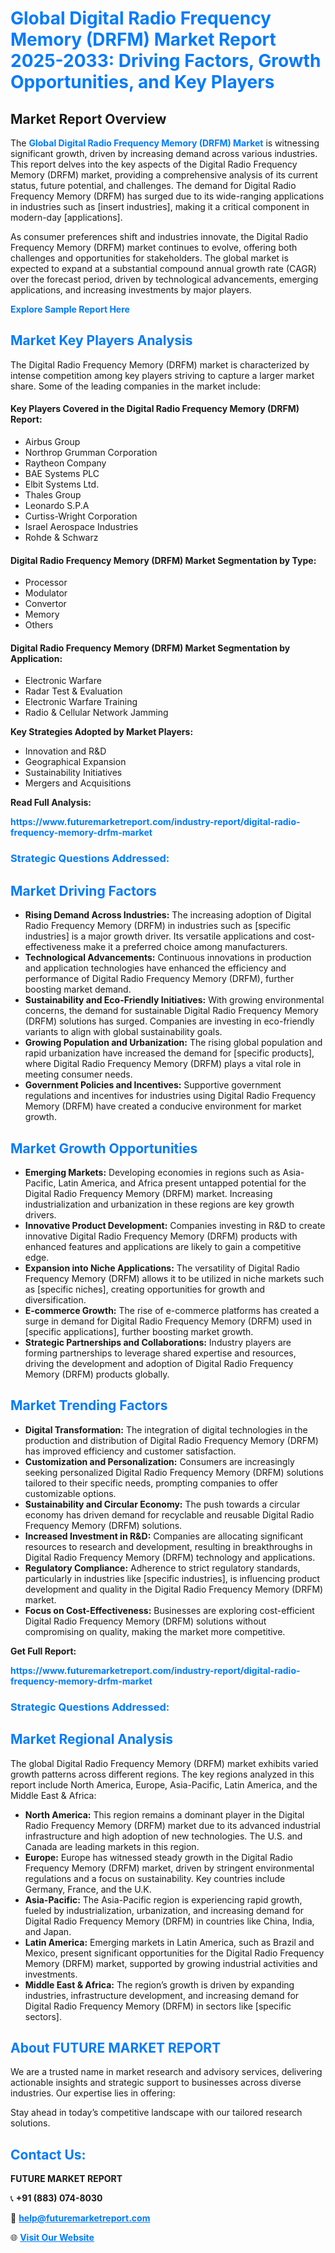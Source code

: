<h1 style="color: #007BFF;">Global Digital Radio Frequency Memory (DRFM) Market Report 2025-2033: Driving Factors, Growth Opportunities, and Key Players</h1>

<section id="overview">
<h2>Market Report Overview</h2>
<p>The <a href="https://www.futuremarketreport.com/industry-report/digital-radio-frequency-memory-drfm-market" style="color: #007BFF; text-decoration: none;"><strong>Global Digital Radio Frequency Memory (DRFM) Market</strong></a> is witnessing significant growth, driven by increasing demand across various industries. This report delves into the key aspects of the Digital Radio Frequency Memory (DRFM) market, providing a comprehensive analysis of its current status, future potential, and challenges. The demand for Digital Radio Frequency Memory (DRFM) has surged due to its wide-ranging applications in industries such as [insert industries], making it a critical component in modern-day [applications].</p>
<p>As consumer preferences shift and industries innovate, the Digital Radio Frequency Memory (DRFM) market continues to evolve, offering both challenges and opportunities for stakeholders. The global market is expected to expand at a substantial compound annual growth rate (CAGR) over the forecast period, driven by technological advancements, emerging applications, and increasing investments by major players.</p>
</section>

<section id="overview">
<p><a href="https://www.futuremarketreport.com/request-sample/reportId=57628" style="color: #007BFF; text-decoration: none;"><strong>Explore Sample Report Here</strong></a></p>
</section>

<section id="key-players">
<h2 style="color: #007BFF;">Market Key Players Analysis</h2>
<p>The Digital Radio Frequency Memory (DRFM) market is characterized by intense competition among key players striving to capture a larger market share. Some of the leading companies in the market include:</p>
<h4>Key Players Covered in the Digital Radio Frequency Memory (DRFM) Report:</h4>
<ul><li>Airbus Group</li><li>Northrop Grumman Corporation</li><li>Raytheon Company</li><li>BAE Systems PLC</li><li>Elbit Systems Ltd.</li><li>Thales Group</li><li>Leonardo S.P.A</li><li>Curtiss-Wright Corporation</li><li>Israel Aerospace Industries</li><li>Rohde &amp; Schwarz</li></ul>
<h4>Digital Radio Frequency Memory (DRFM) Market Segmentation by Type:</h4>
<ul><li>Processor</li><li>Modulator</li><li>Convertor</li><li>Memory</li><li>Others</li></ul>

<h4>Digital Radio Frequency Memory (DRFM) Market Segmentation by Application:</h4>
<ul><li>Electronic Warfare</li><li>Radar Test &amp; Evaluation</li><li>Electronic Warfare Training</li><li>Radio &amp; Cellular Network Jamming</li></ul>
<p><strong>Key Strategies Adopted by Market Players:</strong></p>
<ul>
<li>Innovation and R&D</li>
<li>Geographical Expansion</li>
<li>Sustainability Initiatives</li>
<li>Mergers and Acquisitions</li>
</ul>
</section>

<section>
<p><strong>Read Full Analysis: </strong></p><a href="https://www.futuremarketreport.com/industry-report/digital-radio-frequency-memory-drfm-market" style="color: #007BFF; text-decoration: none;"><strong>https://www.futuremarketreport.com/industry-report/digital-radio-frequency-memory-drfm-market</strong></a>
<h3 style="color: #007BFF;">Strategic Questions Addressed:</h3>
</section>

<section id="driving-factors">
<h2 style="color: #007BFF;">Market Driving Factors</h2>
<ul>
<li><strong>Rising Demand Across Industries:</strong> The increasing adoption of Digital Radio Frequency Memory (DRFM) in industries such as [specific industries] is a major growth driver. Its versatile applications and cost-effectiveness make it a preferred choice among manufacturers.</li>
<li><strong>Technological Advancements:</strong> Continuous innovations in production and application technologies have enhanced the efficiency and performance of Digital Radio Frequency Memory (DRFM), further boosting market demand.</li>
<li><strong>Sustainability and Eco-Friendly Initiatives:</strong> With growing environmental concerns, the demand for sustainable Digital Radio Frequency Memory (DRFM) solutions has surged. Companies are investing in eco-friendly variants to align with global sustainability goals.</li>
<li><strong>Growing Population and Urbanization:</strong> The rising global population and rapid urbanization have increased the demand for [specific products], where Digital Radio Frequency Memory (DRFM) plays a vital role in meeting consumer needs.</li>
<li><strong>Government Policies and Incentives:</strong> Supportive government regulations and incentives for industries using Digital Radio Frequency Memory (DRFM) have created a conducive environment for market growth.</li>
</ul>
</section>

<section id="growth-opportunities">
<h2 style="color: #007BFF;">Market Growth Opportunities</h2>
<ul>
<li><strong>Emerging Markets:</strong> Developing economies in regions such as Asia-Pacific, Latin America, and Africa present untapped potential for the Digital Radio Frequency Memory (DRFM) market. Increasing industrialization and urbanization in these regions are key growth drivers.</li>
<li><strong>Innovative Product Development:</strong> Companies investing in R&D to create innovative Digital Radio Frequency Memory (DRFM) products with enhanced features and applications are likely to gain a competitive edge.</li>
<li><strong>Expansion into Niche Applications:</strong> The versatility of Digital Radio Frequency Memory (DRFM) allows it to be utilized in niche markets such as [specific niches], creating opportunities for growth and diversification.</li>
<li><strong>E-commerce Growth:</strong> The rise of e-commerce platforms has created a surge in demand for Digital Radio Frequency Memory (DRFM) used in [specific applications], further boosting market growth.</li>
<li><strong>Strategic Partnerships and Collaborations:</strong> Industry players are forming partnerships to leverage shared expertise and resources, driving the development and adoption of Digital Radio Frequency Memory (DRFM) products globally.</li>
</ul>
</section>

<section id="trending-factors">
<h2 style="color: #007BFF;">Market Trending Factors</h2>
<ul>
<li><strong>Digital Transformation:</strong> The integration of digital technologies in the production and distribution of Digital Radio Frequency Memory (DRFM) has improved efficiency and customer satisfaction.</li>
<li><strong>Customization and Personalization:</strong> Consumers are increasingly seeking personalized Digital Radio Frequency Memory (DRFM) solutions tailored to their specific needs, prompting companies to offer customizable options.</li>
<li><strong>Sustainability and Circular Economy:</strong> The push towards a circular economy has driven demand for recyclable and reusable Digital Radio Frequency Memory (DRFM) solutions.</li>
<li><strong>Increased Investment in R&D:</strong> Companies are allocating significant resources to research and development, resulting in breakthroughs in Digital Radio Frequency Memory (DRFM) technology and applications.</li>
<li><strong>Regulatory Compliance:</strong> Adherence to strict regulatory standards, particularly in industries like [specific industries], is influencing product development and quality in the Digital Radio Frequency Memory (DRFM) market.</li>
<li><strong>Focus on Cost-Effectiveness:</strong> Businesses are exploring cost-efficient Digital Radio Frequency Memory (DRFM) solutions without compromising on quality, making the market more competitive.</li>
</ul>
</section>

<section>
<p><strong>Get Full Report: </strong></p><a href="https://www.futuremarketreport.com/industry-report/digital-radio-frequency-memory-drfm-market" style="color: #007BFF; text-decoration: none;"><strong>https://www.futuremarketreport.com/industry-report/digital-radio-frequency-memory-drfm-market</strong></a>
<h3 style="color: #007BFF;">Strategic Questions Addressed:</h3>
</section>


<section id="regional-analysis">
<h2 style="color: #007BFF;">Market Regional Analysis</h2>
<p>The global Digital Radio Frequency Memory (DRFM) market exhibits varied growth patterns across different regions. The key regions analyzed in this report include North America, Europe, Asia-Pacific, Latin America, and the Middle East & Africa:</p>
<ul>
<li><strong>North America:</strong> This region remains a dominant player in the Digital Radio Frequency Memory (DRFM) market due to its advanced industrial infrastructure and high adoption of new technologies. The U.S. and Canada are leading markets in this region.</li>
<li><strong>Europe:</strong> Europe has witnessed steady growth in the Digital Radio Frequency Memory (DRFM) market, driven by stringent environmental regulations and a focus on sustainability. Key countries include Germany, France, and the U.K.</li>
<li><strong>Asia-Pacific:</strong> The Asia-Pacific region is experiencing rapid growth, fueled by industrialization, urbanization, and increasing demand for Digital Radio Frequency Memory (DRFM) in countries like China, India, and Japan.</li>
<li><strong>Latin America:</strong> Emerging markets in Latin America, such as Brazil and Mexico, present significant opportunities for the Digital Radio Frequency Memory (DRFM) market, supported by growing industrial activities and investments.</li>
<li><strong>Middle East & Africa:</strong> The region’s growth is driven by expanding industries, infrastructure development, and increasing demand for Digital Radio Frequency Memory (DRFM) in sectors like [specific sectors].</li>
</ul>
</section>

<footer>
<h2 style="color: #007BFF;">About FUTURE MARKET REPORT</h2>
<p>We are a trusted name in market research and advisory services, delivering actionable insights and strategic support to businesses across diverse industries. Our expertise lies in offering:</p>

<p>Stay ahead in today’s competitive landscape with our tailored research solutions.</p>

<h2 style="color: #007BFF;">Contact Us:</h2>
<p><strong>FUTURE MARKET REPORT</strong></p>
<p>📞 <strong>+91 (883) 074-8030</strong></p>
<p>📧 <strong><a href="mailto:help@futuremarketreport.com" style="color: #007BFF;">help@futuremarketreport.com</a></strong></p>
<p>🌐 <strong><a href="https://www.futuremarketreport.com/" style="color: #007BFF;">Visit Our Website</a></strong></p>
</footer>
